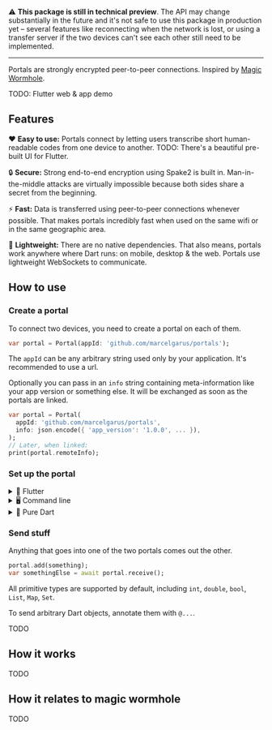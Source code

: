 ⚠️ **This package is still in technical preview**.
The API may change substantially in the future and it's not safe to use this package in production yet – several features like reconnecting when the network is lost, or using a transfer server if the two devices can't see each other still need to be implemented.

---

Portals are strongly encrypted peer-to-peer connections.
Inspired by [Magic Wormhole](https://github.com/warner/magic-wormhole/).

TODO: Flutter web & app demo

## Features

❤️ **Easy to use:**
Portals connect by letting users transcribe short human-readable codes from one device to another.
TODO: There's a beautiful pre-built UI for Flutter.

🔒 **Secure:**
Strong end-to-end encryption using Spake2 is built in.
Man-in-the-middle attacks are virtually impossible because both sides share a secret from the beginning.

⚡ **Fast:**
Data is transferred using peer-to-peer connections whenever possible.
That makes portals incredibly fast when used on the same wifi or in the same geographic area.

🎈 **Lightweight:**
There are no native dependencies.
That also means, portals work anywhere where Dart runs: on mobile, desktop & the web.
Portals use lightweight WebSockets to communicate.

## How to use

### Create a portal

To connect two devices, you need to create a portal on each of them.

```dart
var portal = Portal(appId: 'github.com/marcelgarus/portals');
```

The `appId` can be any arbitrary string used only by your application.
It's recommended to use a url.


Optionally you can pass in an `info` string containing meta-information like your app version or something else. It will be exchanged as soon as the portals are linked.

```dart
var portal = Portal(
  appId: 'github.com/marcelgarus/portals',
  info: json.encode({ 'app_version': '1.0.0', ... }),
);
// Later, when linked:
print(portal.remoteInfo);
```

### Set up the portal

<details>
<summary>💙 Flutter</summary>

There's a beautiful pre-built UI for Flutter that you can find nowhere yet.
TODO
</details>

<details>
<summary>🖥️ Command line</summary>

TODO
</details>

<details>
<summary>🎯 Pure Dart</summary>

On the first device, open the portal. It will return a phrase that uniquely identifies it among other portals using your `appId`:

```dart
String phrase = await portal.open();
// TODO: Show the phrase to the user.
String key = await portal.waitForLink();
```

Let the user transcribe the `phrase` to the second user in the real world.
The second user can then link the two portals:

```dart
// TODO: Let the user enter the phrase.
String key = await portal.openAndLinkTo(phrase);
```

Now the two portals are linked.
Optionally, you can let the users compare the `key` to completely rule out man-in-the-middle attacks.

In the background, both clients try to establish a peer-to-peer connection to each other.
Wait for it on both sides by calling:

```dart
await portal.waitUntilReady();
```
</details>

### Send stuff

Anything that goes into one of the two portals comes out the other.

```dart
portal.add(something);
var somethingElse = await portal.receive();
```

All primitive types are supported by default, including `int`, `double`, `bool`, `List`, `Map`, `Set`. 

To send arbitrary Dart objects, annotate them with `@...`.

TODO

## How it works

TODO

## How it relates to magic wormhole

TODO
